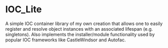 # IOC_Lite
A simple IOC container library of my own creation that allows one to easily register and resolve object instances with an associated lifespan (e.g. singletons). Also implements the installer/module functionality used by popular IOC frameworks like CastleWindsor and Autofac.
